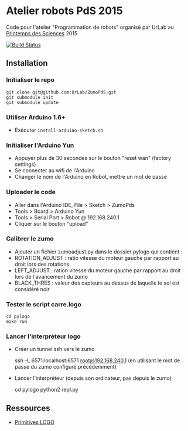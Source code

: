 # Atelier robots PdS 2015

Code pour l'atelier "Programmation de robots" organisé par UrLab au
[Printemps des Sciences](http://www.ulb.ac.be/inforsciences3/pds/index.html) 2015

[![Build Status](https://travis-ci.org/UrLab/ZumoPdS.svg)](https://travis-ci.org/UrLab/ZumoPdS)

## Installation

### Initialiser le repo

    git clone git@github.com:UrLab/ZumoPdS.git
    git submodule init
    git submodule update

### Utiliser Arduino 1.6+

* Exécuter `install-arduino-sketch.sh`

### Initialiser l'Arduino Yun

* Appuyer plus de 30 secondes sur le bouton "reset wan" (factory settings)
* Se connecter au wifi de l'Arduino
* Changer le nom de l'Arduino en Robot, mettre un mot de passe

### Uploader le code

* Aller dans l'Arduino IDE, File > Sketch > ZumoPds
* Tools > Board > Arduino Yun
* Tools > Serial Port > Robot @ 192.168.240.1
* Cliquer sur le bouton "upload"

### Calibrer le zumo
* Ajouter un fichier zumoadjust.py dans le dossier pylogo qui contient : 
* ROTATION_ADJUST : ratio vitesse du moteur gauche par rapport au droit lors des rotations
* LEFT_ADJUST : ration vitesse du moteur gauche par rapport au droit lors de l'avancement du zumo
* BLACK_THRES : valeur des capteurs au dessus de laquelle le sol est considéré noir

### Tester le script carre.logo

    cd pylogo
    make run

### Lancer l'interpréteur logo

* Créer un tunnel ssh vers le zumo

    ssh -L 6571:localhost:6571 root@192.168.240.1 (en utilisant le mot de passe du zumo configuré précédemment)

* Lancer l'interpréteur (depuis son ordinateur, pas depuis le zumo)

    cd pylogo
    python2 repl.py

## Ressources

* [Primitives LOGO](http://fr.wikipedia.org/wiki/Logo_%28langage%29#Primitives_graphiques)

